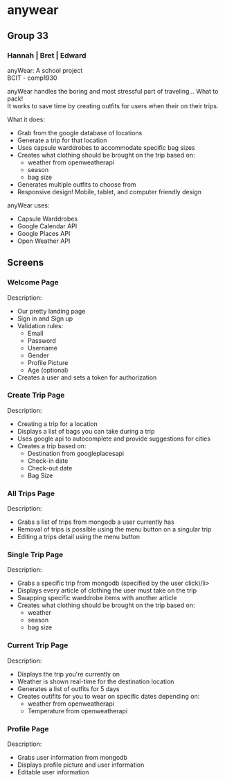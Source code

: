 <h1>
anywear</br>
</h1>

<h2>
Group 33
</h2>

<h3>
Hannah | Bret | Edward
</h3>

anyWear: A school project</br>
BCIT - comp1930

anyWear handles the boring and most stressful part of traveling... What to pack!</br>
It works to save time by creating outfits for users when their on their trips. 

What it does:
<ul>
  <li>Grab from the google database of locations</li>
  <li>Generate a trip for that location</li>
  <li>Uses capsule warddrobes to accommodate specific bag sizes</li>
  <li>Creates what clothing should be brought on the trip based on:
    <ul>
      <li>weather from openweatherapi</li>
      <li>season</li>
      <li>bag size</li>
    </ul>
  </li>
  <li>Generates multiple outfits to choose from</li>
  <li>Responsive design! Mobile, tablet, and computer friendly design</li>
</ul>

anyWear uses:
<ul>
  <li>Capsule Warddrobes</li>
  <li>Google Calendar API</li>
  <li>Google Places API</li>
  <li>Open Weather API</li>
</ul>

<h2>
Screens
</h2>
<h3>
Welcome Page
</h3>
Description:
<ul>
  <li>Our pretty landing page</li>
  <li>Sign in and Sign up</li>
  <li>Validation rules:
    <ul>
      <li>Email</li>
      <li>Password</li>
      <li>Username</li>
      <li>Gender</li>
      <li>Profile Picture</li>
      <li>Age (optional)</li>
    </ul>
  </li>
  <li>Creates a user and sets a token for authorization</li>
</ul>
<h3>
Create Trip Page
</h3>
Description:
<ul>
  <li>Creating a trip for a location</li>
  <li>Displays a list of bags you can take during a trip</li>
  <li>Uses google api to autocomplete and provide suggestions for cities</li>
  <li>Creates a trip based on:
    <ul>
      <li>Destination from googleplacesapi</li>
      <li>Check-in date</li>
      <li>Check-out date</li>
      <li>Bag Size</li>
    </ul>
  </li>
 
</ul>
<h3>
All Trips Page
</h3>
Description:
<ul>
  <li>Grabs a list of trips from mongodb a user currently has</li>
  <li>Removal of trips is possible using the menu button on a singular trip</li>
  <li>Editing a trips detail using the menu button</li>
</ul>
<h3>
Single Trip Page
</h3>
Description:
<ul>
  <li>Grabs a specific trip from mongodb (specified by the user click)/li>
  <li>Displays every article of clothing the user must take on the trip</li>
  <li>Swapping specific warddrobe items with another article</li>
  <li>Creates what clothing should be brought on the trip based on:
    <ul>
      <li>weather</li>
      <li>season</li>
      <li>bag size</li>
    </ul>
  </li>
</ul>
<h3>
Current Trip Page
</h3>
Description:
<ul>
  <li>Displays the trip you're currently on</li>
  <li>Weather is shown real-time for the destination location</li>
  <li>Generates a list of outfits for 5 days</li>
  <li>Creates outifits for you to wear on specific dates depending on:
    <ul>
      <li>weather from openweatherapi</li>
      <li>Temperature from openweatherapi</li>
    </ul>
</ul>
<h3>
Profile Page
</h3>
Description:
<ul>
  <li>Grabs user information from mongodb</li>
  <li>Displays profile picture and user information</li>
  <li>Editable user information</li>
